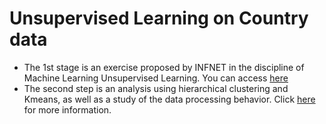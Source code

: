 # Unsupervised Learning on Country data

* The 1st stage is an exercise proposed by INFNET in the discipline of Machine Learning Unsupervised Learning. You can access [here](https://github.com/eduardo-data/Machine_Learning_Nao_Supervisionado/blob/main/Data/Data_exercise/Exercice.md)
* The second step is an analysis using hierarchical clustering and Kmeans, as well as a study of the data processing behavior. Click [here](https://github.com/eduardo-data/Machine_Learning_Nao_Supervisionado/blob/main/Docs/Project/Charter.md) for more information.
